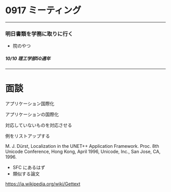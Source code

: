 # 0917 ミーティング

- - -

### 明日書類を学務に取りに行く
- 院のやつ
##### 10/10 理工学部50週年



- - -
# 面談
アプリケーション国際化

アプリケーションの国際化

対応していないものを対応させる

例をリストアップする


M. J. Dürst, Localization in the UNET++ Application Framework. Proc. 8th Unicode Conference, Hong Kong, April 1996, Unicode, Inc., San Jose, CA, 1996.
- SFC にあるはず
- 類似する論文



https://ja.wikipedia.org/wiki/Gettext